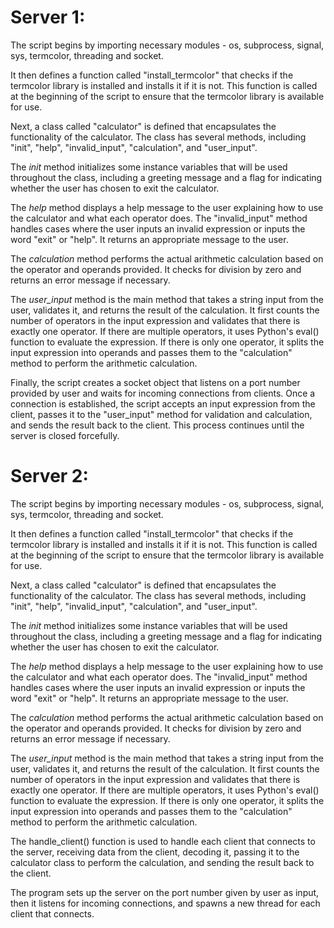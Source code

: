 # Server 1:

The script begins by importing necessary modules - os, subprocess, signal, sys, termcolor, threading and socket.

It then defines a function called "install_termcolor" that checks if the termcolor library is installed and installs it if it is not. This function is called at the beginning of the script to ensure that the termcolor library is available for use.

Next, a class called "calculator" is defined that encapsulates the functionality of the calculator. The class has several methods, including "init", "help", "invalid_input", "calculation", and "user_input".

The *init* method initializes some instance variables that will be used throughout the class, including a greeting message and a flag for indicating whether the user has chosen to exit the calculator.

The *help* method displays a help message to the user explaining how to use the calculator and what each operator does. The "invalid_input" method handles cases where the user inputs an invalid expression or inputs the word "exit" or "help". It returns an appropriate message to the user.

The *calculation* method performs the actual arithmetic calculation based on the operator and operands provided. It checks for division by zero and returns an error message if necessary.

The *user_input* method is the main method that takes a string input from the user, validates it, and returns the result of the calculation. It first counts the number of operators in the input expression and validates that there is exactly one operator. If there are multiple operators, it uses Python's eval() function to evaluate the expression. If there is only one operator, it splits the input expression into operands and passes them to the "calculation" method to perform the arithmetic calculation.

Finally, the script creates a socket object that listens on a port number provided by user and waits for incoming connections from clients. Once a connection is established, the script accepts an input expression from the client, passes it to the "user_input" method for validation and calculation, and sends the result back to the client. This process continues until the server is closed forcefully.

# Server 2:

The script begins by importing necessary modules - os, subprocess, signal, sys, termcolor, threading and socket.

It then defines a function called "install_termcolor" that checks if the termcolor library is installed and installs it if it is not. This function is called at the beginning of the script to ensure that the termcolor library is available for use.

Next, a class called "calculator" is defined that encapsulates the functionality of the calculator. The class has several methods, including "init", "help", "invalid_input", "calculation", and "user_input".

The *init* method initializes some instance variables that will be used throughout the class, including a greeting message and a flag for indicating whether the user has chosen to exit the calculator.

The *help* method displays a help message to the user explaining how to use the calculator and what each operator does. The "invalid_input" method handles cases where the user inputs an invalid expression or inputs the word "exit" or "help". It returns an appropriate message to the user.

The *calculation* method performs the actual arithmetic calculation based on the operator and operands provided. It checks for division by zero and returns an error message if necessary.

The *user_input* method is the main method that takes a string input from the user, validates it, and returns the result of the calculation. It first counts the number of operators in the input expression and validates that there is exactly one operator. If there are multiple operators, it uses Python's eval() function to evaluate the expression. If there is only one operator, it splits the input expression into operands and passes them to the "calculation" method to perform the arithmetic calculation.

The handle_client() function is used to handle each client that connects to the server, receiving data from the client, decoding it, passing it to the calculator class to perform the calculation, and sending the result back to the client.

The program sets up the server on the port number given by user as input, then it listens for incoming connections, and spawns a new thread for each client that connects.
